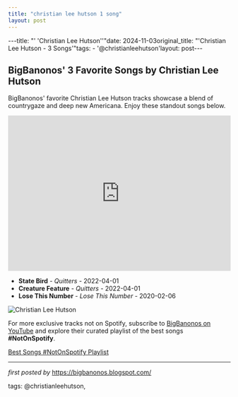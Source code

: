 ```yaml
---
title: "christian lee hutson 1 song"
layout: post
---
```

---title: "' 'Christian Lee Hutson''"date: 2024-11-03original_title: "'Christian Lee Hutson - 3 Songs'"tags:  - '@christianleehutson'layout: post---<h2>BigBanonos' 3 Favorite Songs by Christian Lee Hutson</h2> <!--Search Description--><p>BigBanonos' favorite Christian Lee Hutson tracks showcase a blend of countrygaze and deep new Americana. Enjoy these standout songs below.</p> <!--Spotify Playlist Embed--><iframe allow="autoplay; clipboard-write; encrypted-media; fullscreen; picture-in-picture" allowfullscreen="" frameborder="0" height="352" loading="lazy" src="https://open.spotify.com/embed/playlist/2WLpO1MZMw1BC5sKNCmxsf?utm_source=generator" width="100%"></iframe> <!--Song Listings--><ul> <li><strong>State Bird</strong> - <em>Quitters</em> - 2022-04-01</li> <li><strong>Creature Feature</strong> - <em>Quitters</em> - 2022-04-01</li> <li><strong>Lose This Number</strong> - <em>Lose This Number</em> - 2020-02-06</li></ul> <!--Image--><img alt="Christian Lee Hutson" src="https://img.pastemagazine.com/wp-content/uploads/2024/09/26001835/2B777A81-F53E-4273-81EE-5CB0E6B10E4E.jpeg" /><!--Subscribe and Playlist Links--><div>    <p>For more exclusive tracks not on Spotify, subscribe to <a href="https://www.youtube.com/@BigBanonos" target="_blank">BigBanonos on YouTube</a> and explore their curated playlist of the best songs <strong>#NotOnSpotify</strong>.</p>    <p><a href="https://www.youtube.com/playlist?list=PLtuNtuTatqI0kFahUCbtbfenC_ET5O_tr" target="_blank">Best Songs #NotOnSpotify Playlist<br /></a></p></div><hr /><p><em>first posted by</em> <a href="https://bigbanonos.blogspot.com/" rel="noopener" target="_new">https://bigbanonos.blogspot.com/</a></p><p>tags: @christianleehutson,</p>